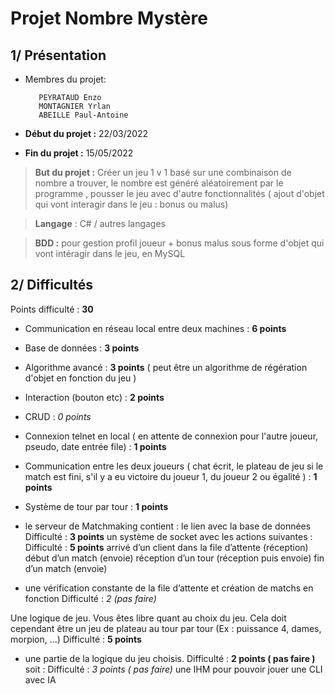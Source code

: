 # Projet Nombre Mystère

## 1/ Présentation

- Membres du projet:

         PEYRATAUD Enzo
         MONTAGNIER Yrlan
         ABEILLE Paul-Antoine

- **Début du projet :** 22/03/2022

- **Fin du projet :** 15/05/2022

> **But du projet :** Créer un jeu 1 v 1 basé sur une combinaison de nombre a trouver, le nombre est généré aléatoirement par le programme , pousser le jeu avec d'autre fonctionnalités ( ajout d'objet qui vont interagir dans le jeu : bonus ou malus)

> **Langage** : C# / autres langages

> **BDD :** pour gestion profil joueur + bonus malus sous forme d'objet qui vont intéragir dans le jeu, en MySQL

## 2/ Difficultés

Points difficulté : **30**

- Communication en réseau local entre deux machines : **6 points**
- Base de données : **3 points**

- Algorithme avancé : **3 points** ( peut être un algorithme de régération d'objet en fonction du jeu )

- Interaction (bouton etc) : **2 points**

- CRUD : _0 points_

- Connexion telnet en local ( en attente de connexion pour l'autre joueur, pseudo, date entrée file) : **1 points**

- Communication entre les deux joueurs ( chat écrit, le plateau de jeu
  si le match est fini, s'il y a eu victoire du joueur 1, du joueur 2 ou égalité ) : **1 points**
- Système de tour par tour : **1 points**

- le serveur de Matchmaking contient :
  le lien avec la base de données Difficulté : **3 points**
  un système de socket avec les actions suivantes : Difficulté : **5 points**
  arrivé d’un client dans la file d’attente (réception)
  début d’un match (envoie)
  réception d’un tour (réception puis envoie)
  fin d’un match (envoie)
- une vérification constante de la file d’attente et création de matchs en fonction
  Difficulté : _2 (pas faire)_

Une logique de jeu. Vous êtes libre quant au choix du jeu. Cela doit cependant
être un jeu de plateau au tour par tour (Ex : puissance 4, dames, morpion, ...)
Difficulté : **5 points**

- une partie de la logique du jeu choisis. Difficulté : **2 points ( pas faire )**
  soit : Difficulté : _3 points ( pas faire)_
  une IHM pour pouvoir jouer
  une CLI avec IA


